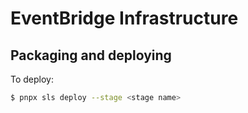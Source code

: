 # EventBridge Infrastructure

## Packaging and deploying

To deploy:

```bash
$ pnpx sls deploy --stage <stage name>
```
